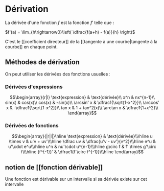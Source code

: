 # Dérivation

La dérivée d'une fonction $f$ est la fonction $f'$ telle que :

$f'(a) = \lim_{h\rightarrow0}\left( \dfrac{f(a+h) - f(a)}{h} \right)$

C'est le [[coefficient directeur]] de la [[tangente à une courbe|tangente à la courbe]] en chaque point.

## Méthodes de dérivation

On peut utiliser les dérivées des fonctions usuelles :

### Dérivées d'expressions
$$\begin{array}{r|l}
\text{expression} & \text{dérivée}\\
x^n & nx^{n-1}\\
sin(x) & cos(x)\\
cos(x) & -sin(x)\\
\arcsin' x & \dfrac1{\sqrt{1-x^2}}\\
\arccos' x & -\dfrac1{\sqrt{1-x^2}}\\
tan x & 1 + tan^2(x)\\
\arctan x & \dfrac1{1+x^2}\\
\end{array}$$

### Dérivées de fonctions
$$\begin{array}{|r|l|}\hline
\text{expression} & \text{dérivée}\\\hline
u \times v & u'v + uv'\\\hline
\dfrac uv & \dfrac{u'v - uv'}{v^2}\\\hline
e^u & u'\cdot e^u\\\hline
u^n & nu'\cdot u^{n-1}\\\hline
g\circ f & f' \times g'\circ f\\\hline
(f^{-1})' & \dfrac1{f'\circ f^{-1}}\\\hline
\end{array}$$

## notion de [[fonction dérivable]]
Une fonction est dérivable sur un intervalle si sa dérivée existe sur cet intervalle

